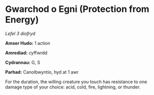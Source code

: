 # Gwarchod o Egni (Protection from Energy)

*Lefel 3 diofryd*

**Amser Hudo:** 1 action

**Amrediad:** cyffwrdd

**Cydrannau:** G, S

**Parhad:** Canolbwyntio, hyd at 1 awr

For the duration, the willing creature you touch has resistance to one damage type of your choice: acid, cold, fire, lightning, or thunder.